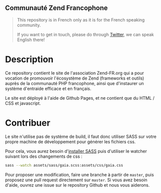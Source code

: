 Communauté Zend Francophone
---------------------------

>This repository is in French only as it is for the French speaking community.
>
>If you want to get in touch, please do through [Twitter](https://twitter.com/ZendFR_ORG), we can speak English there!


# Description

Ce repository contient le site de l'association Zend-FR.org qui a pour vocation de promouvoir l'écosystème de Zend
(frameworks et outils) auprès de la communauté PHP francophone, ainsi que d'instaurer un système d'entraide efficace et
en français.

Le site est déployé à l'aide de Github Pages, et ne contient que du HTML / CSS et javascript.

# Contribuer

Le site n'utilise pas de système de build, il faut donc utiliser SASS sur votre propre machine de développement pour
générer les fichiers css.

Pour cela, vous aurez besoin d'[installer SASS](http://sass-lang.com/install) puis d'utiliser le watcher suivant lors des changements de css :

```bash
sass --watch assets/sass/gaia.scss:assets/css/gaia.css
```

Pour proposer une modification, faire une branche à partir de `master`, puis proposez une pull request directement sur
`master`. Si vous avez besoin d'aide, ouvrez une issue sur le repository Github et nous vous aiderons.
